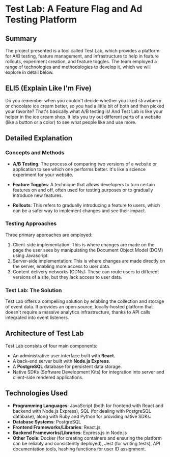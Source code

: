 # Test Lab: A Feature Flag and Ad Testing Platform

## Summary

The project presented is a tool called Test Lab, which provides a platform for A/B testing, feature management, and infrastructure to help in feature rollouts, experiment creation, and feature toggles. The team employed a range of technologies and methodologies to develop it, which we will explore in detail below. 

## ELI5 (Explain Like I'm Five)

Do you remember when you couldn't decide whether you liked strawberry or chocolate ice cream better, so you had a little bit of both and then picked your favorite? That's basically what A/B testing is! And Test Lab is like your helper in the ice cream shop. It lets you try out different parts of a website (like a button or a color) to see what people like and use more. 

## Detailed Explanation

### Concepts and Methods

- **A/B Testing**: The process of comparing two versions of a website or application to see which one performs better. It's like a science experiment for your website. 

- **Feature Toggles**: A technique that allows developers to turn certain features on and off, often used for testing purposes or to gradually introduce new features.

- **Rollouts**: This refers to gradually introducing a feature to users, which can be a safer way to implement changes and see their impact. 

### Testing Approaches

Three primary approaches are employed: 

1. Client-side implementation: This is where changes are made on the page the user sees by manipulating the Document Object Model (DOM) using Javascript.
2. Server-side implementation: This is where changes are made directly on the server, enabling more access to user data. 
3. Content delivery networks (CDNs): These can route users to different versions of a site, but they lack access to user data. 

### Test Lab: The Solution

Test Lab offers a compelling solution by enabling the collection and storage of event data. It provides an open-source, locally-hosted platform that doesn't require a massive analytics infrastructure, thanks to API calls integrated into event listeners.

## Architecture of Test Lab

Test Lab consists of four main components:

- An administrative user interface built with **React**.
- A back-end server built with **Node.js Express**.
- A **PostgreSQL** database for persistent data storage.
- Native SDKs (Software Development Kits) for integration into server and client-side rendered applications.

## Technologies Used

- **Programming Languages**: JavaScript (both for frontend with React and backend with Node.js Express), SQL (for dealing with PostgreSQL database), along with Ruby and Python for providing native SDKs.
- **Database Systems**: PostgreSQL
- **Frontend Frameworks/Libraries**: React.js
- **Backend Frameworks/Libraries**: Express.js in Node.js
- **Other Tools**: Docker (for creating containers and ensuring the platform can be reliably and consistently deployed), Jest (for writing tests), API documentation tools, hashing functions for user ID assignment.